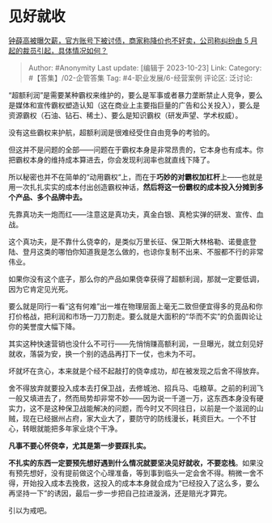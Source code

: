 # 见好就收
[钟薛高被曝欠薪，官方账号下被讨债，商家称降价也不好卖，公司称纠纷由 5 月起的裁员引起，具体情况如何？](https://www.zhihu.com/question/627072174/answer/3260467793)

> Author: #Anonymity
> Last update: [编辑于 2023-10-23]
> Link:
> Category: #【答集】/02-企管答集
> Tag: #4-职业发展/6-经营案例
> 评论区:
> 泛讨论:

“超额利润”是需要某种霸权来维护的，要么是军事或者暴力垄断禁止人竞争，要么是媒体和宣传霸权塑造认知（这在商业上主要指巨量的广告和公关投入），要么是资源霸权（石油、钻石、稀土）、要么是知识霸权（研发声望、学术权威）。

没有这些霸权来护航，超额利润是很难经受住自由竞争的考验的。

但这并不是问题的全部——问题在于霸权本身是非常昂贵的，它本身也有成本。你把霸权本身的维持成本算进去，你会发现利润率也就直线下降了。

所以秘密也并不在简单的“动用霸权“上，而在于**巧妙的对霸权加杠杆**上——也就是用一次扎扎实实的成本付出创造霸权神话，**然后将这一份霸权的成本投入分摊到多个产品、多个品牌中去。**

先靠真功夫一炮而红——注意这是真功夫，真金白银、真枪实弹的研发、宣传、血战。

这个真功夫，是不靠什么侥幸的，是类似万里长征、保卫斯大林格勒、诺曼底登陆、登月这类的哪怕你知道我是怎么做的，也谅你复制不出来、不服都不行的非常伟业。

如果你没有这个底子，那么你的产品如果侥幸获得了超额利润，那就一定要低调，因为它肯定见光死。

要么就是同行一看“这有何难”出一堆在物理层面上毫无二致但便宜得多的竞品和你打价格战，把利润和市场一刀刀割走。要么就是大面积的“华而不实”的负面舆论让你的美誉度大幅下降。

其实这种快速营销也没什么不可行——先悄悄赚高额利润，一旦曝光，就立刻见好就收，落袋为安，换一个别的选品再打下一仗，也未为不可。

坏就坏在贪心，本来就是个经不起敲打的侥幸成功，却在被发现之后舍不得放弃。

舍不得放弃就要投入成本去打保卫战，去修城池、招兵马、屯粮草。之前的利润飞一般又填进去了，然而局势却非常不妙——因为说一千道一万，这东西本身没有硬实力，这不是这种保卫战能解决的问题，而今时又不同往日，以前是一个滋润的山贼，现在已经据州占府，家大业大了，要防守的防线漫长，耗资巨大。一个不甘心，转眼就能把多年家业烧个干净。

**凡事不要心怀侥幸，尤其是第一步要踩扎实。**

**不扎实的东西一定要预先想好遇到什么情况就要坚决见好就收，不要恋栈**。如果没有预先想好，没有提前做这个心理准备，等到事到临头一定会舍不得。稍微一舍不得，开始投入成本去挽救，这投入的成本本身就会成为“已经投入了这么多，要么再坚持一下”的诱因，最后一步一步把自己拉进漩涡，还是赔光才算完。

引以为戒吧。
